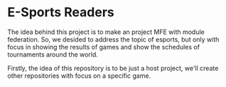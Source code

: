 # E-Sports Readers
The idea behind this project is to make an project MFE with module federation. So, we desided to address the topic of esports, but only with focus in showing the results of games and show the schedules of tournaments around the world.

Firstly, the idea of this repository is to be just a host project, we'll create other repositories with focus on a specific game.
